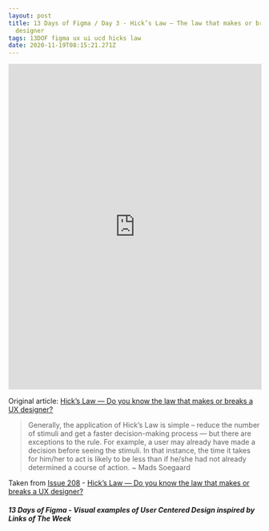 ```yaml
---
layout: post
title: 13 Days of Figma / Day 3 - Hick’s Law — The law that makes or breaks a UX
  designer
tags: 13DOF figma ux ui ucd hicks law
date: 2020-11-19T08:15:21.271Z
---
```

<iframe style="border: 1px solid rgba(0, 0, 0, 0.1);" width="100%" height="650" src="https://www.figma.com/embed?embed_host=share&url=https%3A%2F%2Fwww.figma.com%2Fproto%2FWfPMPWG0VP1mSGvD5Tu3bo%2F13-Days-of-Figma-Day-3%3Fnode-id%3D1%253A148%26viewport%3D-564%252C-456%252C1%26scaling%3Dmin-zoom" allowfullscreen></iframe>

Original article: <a href="https://uxdesign.cc/do-you-know-the-law-that-makes-or-breaks-a-ux-designer-hicks-law-6f2651400663" title="Hick’s Law — Do you know the law that makes or breaks a UX designer?" alt="Hick’s Law — Do you know the law that makes or breaks a UX designer?" target="_blank">Hick’s Law — Do you know the law that makes or breaks a UX designer?</a>

> Generally, the application of Hick’s Law is simple – reduce the number of stimuli and get a faster decision-making process — but there are exceptions to the rule. For example, a user may already have made a decision before seeing the stimuli. In that instance, the time it takes for him/her to act is likely to be less than if he/she had not already determined a course of action. ~ Mads Soegaard

Taken from <a href="/issue-208-1-may-2020-times-new-arial-typography-fonts-hicks-law-ux-ucd-ghibli-beastie-boys/" alt="Issue 208" title="Issue 208">Issue 208</a> -  <a href="https://uxdesign.cc/do-you-know-the-law-that-makes-or-breaks-a-ux-designer-hicks-law-6f2651400663" title="Hick’s Law — Do you know the law that makes or breaks a UX designer?" alt="Hick’s Law — Do you know the law that makes or breaks a UX designer?" target="_blank">Hick’s Law — Do you know the law that makes or breaks a UX designer?</a>

##### 13 Days of Figma - Visual examples of User Centered Design inspired by Links of The Week